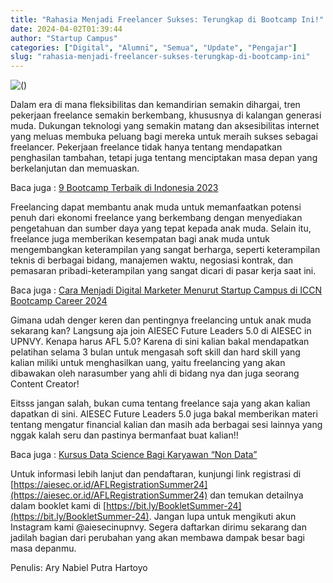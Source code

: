 ```yaml
---
title: "Rahasia Menjadi Freelancer Sukses: Terungkap di Bootcamp Ini!"
date: 2024-04-02T01:39:44
author: "Startup Campus"
categories: ["Digital", "Alumni", "Semua", "Update", "Pengajar"]
slug: "rahasia-menjadi-freelancer-sukses-terungkap-di-bootcamp-ini"
---
```


![()](https://lh7-us.googleusercontent.com/FIKE62uiebvOs5o04yZJoaimEANXpAiw8_vBpSMmTycQy31p0pIzDCBMYCW-t07pD4DgqUvppeDQnIvE8rlsOvY52GEoGya7VQrPegXupyBmj-wbDxCe-a9dhM94yVnHrZInJt1iLNje1VHrb5uXe3M)

Dalam era di mana fleksibilitas dan kemandirian semakin dihargai, tren pekerjaan freelance semakin berkembang, khususnya di kalangan generasi muda. Dukungan teknologi yang semakin matang dan aksesibilitas internet yang meluas membuka peluang bagi mereka untuk meraih sukses sebagai freelancer. Pekerjaan freelance tidak hanya tentang mendapatkan penghasilan tambahan, tetapi juga tentang menciptakan masa depan yang berkelanjutan dan memuaskan. 

Baca juga : [9 Bootcamp Terbaik di Indonesia 2023](https://startupcampus.id/blog/9-bootcamp-terbaik-di-indonesia-2023/)

Freelancing dapat membantu anak muda untuk memanfaatkan potensi penuh dari ekonomi freelance yang berkembang dengan menyediakan pengetahuan dan sumber daya yang tepat kepada anak muda. Selain itu, freelance juga memberikan kesempatan bagi anak muda untuk mengembangkan keterampilan yang sangat berharga, seperti keterampilan teknis di berbagai bidang, manajemen waktu, negosiasi kontrak, dan pemasaran pribadi-keterampilan yang sangat dicari di pasar kerja saat ini.

Baca juga : [Cara Menjadi Digital Marketer Menurut Startup Campus di ICCN Bootcamp Career 2024](https://startupcampus.id/blog/cara-menjadi-digital-marketer-menurut-startup-campus-di-iccn-bootcamp-career-2024/)

Gimana udah denger keren dan pentingnya freelancing untuk anak muda sekarang kan? Langsung aja join AIESEC Future Leaders 5.0 di AIESEC in UPNVY. Kenapa harus AFL 5.0? Karena di sini kalian bakal mendapatkan pelatihan selama 3 bulan untuk mengasah soft skill dan hard skill yang kalian miliki untuk menghasilkan uang, yaitu freelancing yang akan dibawakan oleh narasumber yang ahli di bidang nya dan juga seorang Content Creator! 

Eitsss jangan salah, bukan cuma tentang freelance saja yang akan kalian dapatkan di sini. AIESEC Future Leaders 5.0 juga bakal memberikan materi tentang mengatur financial kalian dan masih ada berbagai sesi lainnya yang nggak kalah seru dan pastinya bermanfaat buat kalian!!

Baca juga : [Kursus Data Science Bagi Karyawan “Non Data”](https://startupcampus.id/blog/kursus-data-science-bagi-karyawan-non-data/)

Untuk informasi lebih lanjut dan pendaftaran, kunjungi link registrasi di [https://aiesec.or.id/AFLRegistrationSummer24](https://aiesec.or.id/AFLRegistrationSummer24) dan temukan detailnya dalam booklet kami di [https://bit.ly/BookletSummer-24](https://bit.ly/BookletSummer-24). Jangan lupa untuk mengikuti akun Instagram kami @aiesecinupnvy. Segera daftarkan dirimu sekarang dan jadilah bagian dari perubahan yang akan membawa dampak besar bagi masa depanmu.

Penulis: Ary Nabiel Putra Hartoyo